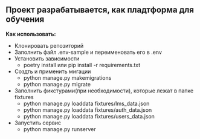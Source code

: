   Проект разрабатывается, как пладтформа для обучения
  ---
**Как использовать:**
+ Клонировать репозиторий
+ Заполнить файл .env-sample и переименовать его в .env
+ Установить зависимости
  + poetry install или pip install -r requirements.txt
+ Создть и применить мигации 
  + python manage.py makemigrations
  + python manage.py migrate
+ Заполнить фикстурами(при необходимости), которые лежат в папке fixtures
  + python manage.py loaddata fixtures/lms_data.json
  + python manage.py loaddata fixtures/auth_data.json
  + python manage.py loaddata fixtures/users_data.json
+ Запустить сервис
  + python manage.py runserver
